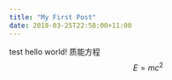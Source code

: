 ```yaml
---
title: "My First Post"
date: 2018-03-25T22:58:00+11:00
---
```


test hello world!
质能方程$$E = mc^2$$

